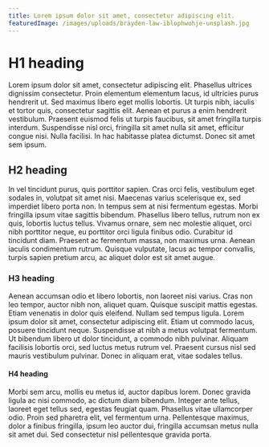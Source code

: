 ```yaml
---
title: Lorem ipsum dolor sit amet, consectetur adipiscing elit.
featuredImage: /images/uploads/brayden-law-iblophwohje-unsplash.jpg
---
```

# H1 heading

Lorem ipsum dolor sit amet, consectetur adipiscing elit. Phasellus ultrices dignissim consectetur. Proin elementum elementum lacus, id ultricies purus hendrerit ut. Sed maximus libero eget mollis lobortis. Ut turpis nibh, iaculis et tortor quis, consectetur sagittis elit. Aenean et purus a enim hendrerit vestibulum. Praesent euismod felis ut turpis faucibus, sit amet fringilla turpis interdum. Suspendisse nisl orci, fringilla sit amet nulla sit amet, efficitur congue nisi. Nulla facilisi. In hac habitasse platea dictumst. Donec sit amet sem ipsum.



## H2 heading

In vel tincidunt purus, quis porttitor sapien. Cras orci felis, vestibulum eget sodales in, volutpat sit amet nisi. Maecenas varius scelerisque ex, sed imperdiet libero porta non. In tempus sem at nisi fermentum egestas. Morbi fringilla ipsum vitae sagittis bibendum. Phasellus libero tellus, rutrum non ex quis, lobortis luctus tellus. Vivamus ornare, sem nec molestie aliquet, orci nibh porttitor neque, eu porttitor orci ligula finibus odio. Curabitur id tincidunt diam. Praesent ac fermentum massa, non maximus urna. Aenean iaculis condimentum rutrum. Quisque vulputate, lacus ac tempor convallis, turpis sapien pretium arcu, ac aliquet dolor est sit amet augue.



### H3 heading

Aenean accumsan odio et libero lobortis, non laoreet nisi varius. Cras non leo tempor, auctor nibh non, aliquet quam. Quisque suscipit mattis egestas. Etiam venenatis in dolor quis eleifend. Nullam sed tempus ligula. Lorem ipsum dolor sit amet, consectetur adipiscing elit. Etiam ut commodo lacus, posuere tincidunt neque. Suspendisse at nibh a metus volutpat fermentum. Ut bibendum libero ut dolor tincidunt, a commodo nibh pulvinar. Aliquam facilisis lobortis orci, sed luctus metus rutrum vel. Praesent cursus nisl sed mauris vestibulum pulvinar. Donec in aliquam erat, vitae sodales tellus.



#### H4 heading

Morbi sem arcu, mollis eu metus id, auctor dapibus lorem. Donec gravida ligula ac nisi commodo, ac dictum diam bibendum. Integer ante tellus, laoreet eget tellus sed, egestas feugiat quam. Phasellus vitae ullamcorper odio. Proin sed pharetra elit, vel fermentum urna. Pellentesque maximus, dolor a finibus fringilla, ipsum leo auctor dui, fringilla accumsan metus nulla sit amet dui. Sed consectetur nisl pellentesque gravida porta.